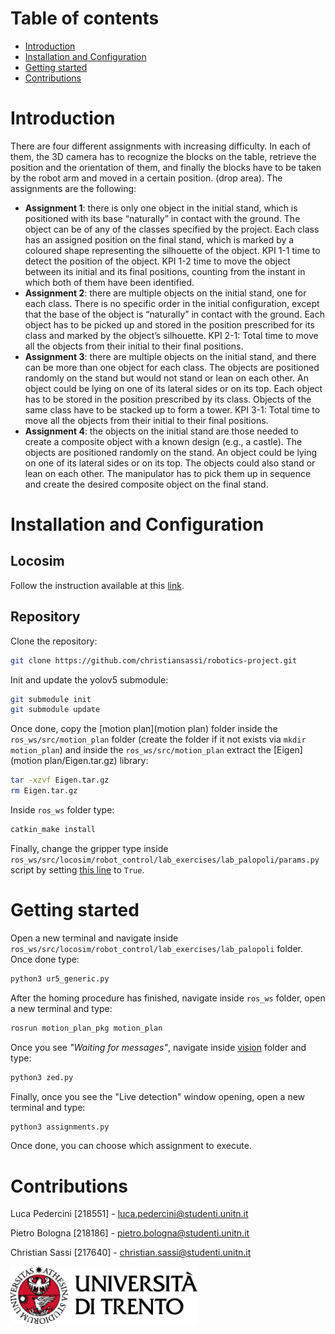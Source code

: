 # Table of contents

-   [Introduction](#introduction)
-   [Installation and Configuration](#installation-and-configuration)
-   [Getting started](#getting-started)
-   [Contributions](#contributions)

# Introduction

There are four different assignments with increasing difficulty. In each of them, the 3D camera has to recognize the blocks on the table, retrieve the position and the orientation of them, and finally the blocks have to be taken by the robot arm and moved in a certain position. (drop area). The assignments are the following:

* **Assignment 1**: there is only one object in the initial stand, which is positioned with its base “naturally” in contact with the ground. The object can be of any of the classes specified by the project. Each class has an assigned position on the final stand, which is marked by a coloured shape representing the silhouette of the object. KPI 1-1 time to detect the position of the object. KPI 1-2 time to move the object between its initial and its final positions, counting from the instant in which both of them have been identified.
* **Assignment 2**: there are multiple objects on the initial stand, one for each class. There is no specific order in the initial configuration, except that the base of the object is “naturally” in contact with the ground. Each object has to be picked up and stored in the position prescribed for its class and marked by the object’s silhouette. KPI 2-1: Total time to move all the objects from their initial to their final positions.
* **Assignment 3**: there are multiple objects on the initial stand, and there can be more than one object for each class. The objects are positioned randomly on the stand but would not stand or lean on each other. 
  An object could be lying on one of its lateral sides or on its top. Each object has to be stored in the position prescribed by its class. Objects of the same class have to be stacked up to form a tower. KPI 3-1: Total time to move all the objects from their initial to their final positions.
* **Assignment 4**: the objects on the initial stand are those needed to create a composite object with a known design (e.g., a castle). The objects are positioned randomly on the stand. An object could be lying on one of its lateral sides or on its top. The objects could also stand or lean on each other. The manipulator has to pick them up in sequence and create the desired composite object on the final stand.

# Installation and Configuration

## Locosim

Follow the instruction available at this [link](https://github.com/mfocchi/locosim/tree/659f15fe13895336c0cb11469ef34e747bd84c7f#native-installation-on-linux).

## Repository

Clone the repository:

```bash
git clone https://github.com/christiansassi/robotics-project.git
```

Init and update the yolov5 submodule:

```bash
git submodule init
git submodule update
```

Once done, copy the [motion plan](motion plan) folder inside the `ros_ws/src/motion_plan` folder (create the folder if it not exists via `mkdir motion_plan`) and inside the `ros_ws/src/motion_plan` extract the [Eigen](motion plan/Eigen.tar.gz) library:

```bash
tar -xzvf Eigen.tar.gz
rm Eigen.tar.gz
```

Inside `ros_ws` folder type:

```bash
catkin_make install
```

Finally, change the gripper type inside `ros_ws/src/locosim/robot_control/lab_exercises/lab_palopoli/params.py` script by setting [this line](https://github.com/mfocchi/robot_control/blob/a1babcb55217681b73229f3f9ec8ce93c477bc4d/lab_exercises/lab_palopoli/params.py#L45C8-L45C8) to `True`.

# Getting started

Open a new terminal and navigate inside `ros_ws/src/locosim/robot_control/lab_exercises/lab_palopoli` folder. Once done type:

```bash
python3 ur5_generic.py
```

After the homing procedure has finished, navigate inside `ros_ws` folder, open a new terminal and type:

```bash
rosrun motion_plan_pkg motion_plan
```

Once you see *"Waiting for messages"*, navigate inside [vision](vision) folder and type:

```bash
python3 zed.py
```

Finally, once you see the "Live detection" window opening, open a new terminal and type:

```bash
python3 assignments.py
```

Once done, you can choose which assignment to execute.

# Contributions

Luca Pedercini [218551] - [luca.pedercini@studenti.unitn.it](mailto:luca.pedercini@studenti.unitn.it)

Pietro Bologna [218186] - [pietro.bologna@studenti.unitn.it](mailto:pietro.bologna@studenti.unitn.it)

Christian Sassi [217640] - [christian.sassi@studenti.unitn.it](mailto:christian.sassi@studenti.unitn.it)

<a href="https://www.unitn.it/"><img src="assets/images/unitn-logo.png" width="300px"></a>
